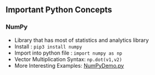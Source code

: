 ## Important Python Concepts

### NumPy
- Library that has most of statistics and analytics library
- Install : `pip3 install numpy`
- Import into python file : `import numpy as np`
- Vector Multiplication Syntax: `np.dot(v1,v2)`
- More Interesting Examples: [NumPyDemo.py](./utilities/NumPyDemo.py)


